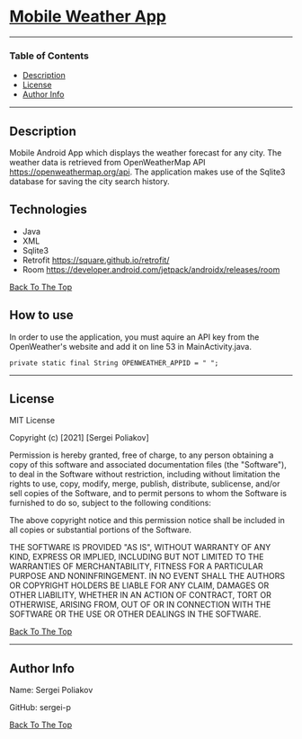 # [Mobile Weather App](#Mobile-Weather-App)

---

### Table of Contents
- [Description](#description)
- [License](#license)
- [Author Info](#author-info)

---

## Description
Mobile Android App which displays the weather forecast for any city. The weather data is retrieved from OpenWeatherMap API https://openweathermap.org/api. The application makes use of the Sqlite3 database for saving the city search history.

## Technologies
- Java
- XML
- Sqlite3
- Retrofit https://square.github.io/retrofit/
- Room https://developer.android.com/jetpack/androidx/releases/room

[Back To The Top](#Mobile-Weather-App)


## How to use
In order to use the application, you must aquire an API key from the OpenWeather's website and add it on line 53 in MainActivity.java.

`private static final String OPENWEATHER_APPID = " ";`


---


## License

MIT License

Copyright (c) [2021] [Sergei Poliakov]

Permission is hereby granted, free of charge, to any person obtaining a copy
of this software and associated documentation files (the "Software"), to deal
in the Software without restriction, including without limitation the rights
to use, copy, modify, merge, publish, distribute, sublicense, and/or sell
copies of the Software, and to permit persons to whom the Software is
furnished to do so, subject to the following conditions:

The above copyright notice and this permission notice shall be included in all
copies or substantial portions of the Software.

THE SOFTWARE IS PROVIDED "AS IS", WITHOUT WARRANTY OF ANY KIND, EXPRESS OR
IMPLIED, INCLUDING BUT NOT LIMITED TO THE WARRANTIES OF MERCHANTABILITY,
FITNESS FOR A PARTICULAR PURPOSE AND NONINFRINGEMENT. IN NO EVENT SHALL THE
AUTHORS OR COPYRIGHT HOLDERS BE LIABLE FOR ANY CLAIM, DAMAGES OR OTHER
LIABILITY, WHETHER IN AN ACTION OF CONTRACT, TORT OR OTHERWISE, ARISING FROM,
OUT OF OR IN CONNECTION WITH THE SOFTWARE OR THE USE OR OTHER DEALINGS IN THE
SOFTWARE.

[Back To The Top](#Mobile-Weather-App)

---

## Author Info
Name: Sergei Poliakov

GitHub: sergei-p

[Back To The Top](#Mobile-Weather-App)
